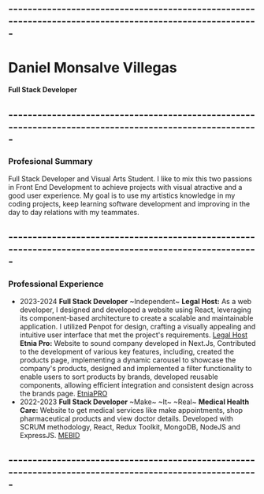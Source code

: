## -------------------------------------------------------------------------------------------------------
# Daniel Monsalve Villegas
#### Full Stack Developer
## -------------------------------------------------------------------------------------------------------
### Profesional Summary
Full Stack Developer and Visual Arts Student. I like to mix this two passions in Front End Development to achieve projects with visual atractive and a good user experience. My goal is to use my artistics knowledge in my coding projects, keep learning software development and improving in the day to day relations with my teammates.
## -------------------------------------------------------------------------------------------------------
### Professional Experience
- 2023-2024 **Full Stack Developer** ~Independent~
**Legal Host:** As a web developer, I designed and developed a website using React, leveraging its component-based architecture to create a scalable and maintainable application. I utilized Penpot for design, crafting a visually appealing and intuitive user interface that met the project's requirements.
[Legal Host](https://www.legalhost.co/)
**Etnia Pro:** Website to sound company developed in Next.Js, Contributed to the development of various key features, including, created the products page, implementing a dynamic carousel to showcase the company's products, designed and implemented a filter functionality to enable users to sort products by brands, developed reusable components, allowing efficient integration and consistent design across the brands page.
[EtniaPRO](https://etniapro.com/)
- 2022-2023 **Full Stack Developer** ~Make~ ~It~ ~Real~
**Medical Health Care:** Website to get medical services like make appointments, shop pharmaceutical products and view doctor details. Developed with SCRUM methodology, React, Redux Toolkit, MongoDB, NodeJS and ExpressJS. 
[MEBID](https://frontend-medical-health-g3-3y1s6gci1-balorofaesir.vercel.app/)
## -------------------------------------------------------------------------------------------------------

